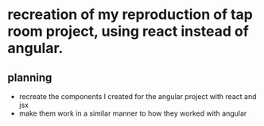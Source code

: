# recreation of my reproduction of tap room project, using react instead of angular.

## planning

* recreate the components I created for the angular project with react and jsx
* make them work in a similar manner to how they worked with angular
